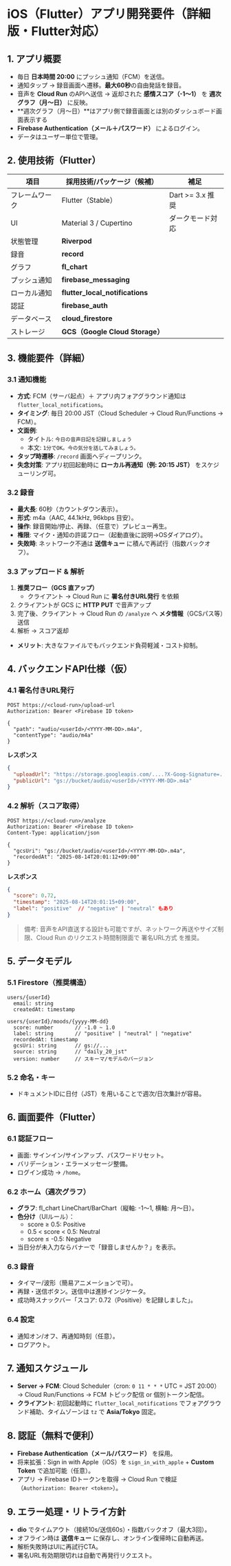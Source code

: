 # iOS（Flutter）アプリ開発要件（詳細版・Flutter対応）

## 1. アプリ概要

- 毎日 **日本時間 20:00** にプッシュ通知（FCM）を送信。
- 通知タップ → 録音画面へ遷移。**最大60秒**の自由発話を録音。
- 音声を **Cloud Run** のAPIへ送信 → 返却された **感情スコア（-1〜1）** を **週次グラフ（月〜日）** に反映。
- **週次グラフ（月〜日）**はアプリ側で録音画面とは別のダッシュボード画面表示する
- **Firebase Authentication（メール＋パスワード）** によるログイン。
- データはユーザー単位で管理。

## 2. 使用技術（Flutter）

| 項目 | 採用技術/パッケージ（候補） | 補足 |
|------|---------------------------|------|
| フレームワーク | Flutter（Stable） | Dart >= 3.x 推奨 |
| UI | Material 3 / Cupertino | ダークモード対応 |
| 状態管理 | **Riverpod** | |
| 録音 | **record** | |
| グラフ | **fl_chart** | |
| プッシュ通知 | **firebase_messaging** | |
| ローカル通知 | **flutter_local_notifications** | |
| 認証 | **firebase_auth** | |
| データベース | **cloud_firestore** | |
| ストレージ | **GCS（Google Cloud Storage）** | |

## 3. 機能要件（詳細）

### 3.1 通知機能

- **方式**: FCM（サーバ起点）＋ アプリ内フォアグラウンド通知は `flutter_local_notifications`。
- **タイミング**: 毎日 20:00 JST（Cloud Scheduler → Cloud Run/Functions → FCM）。
- **文面例**:
    - タイトル: `今日の音声日記を記録しましょう`
    - 本文: `1分でOK。今の気分を話してみましょう。`
- **タップ時遷移**: `/record` 画面へディープリンク。
- **失念対策**: アプリ初回起動時に **ローカル再通知（例: 20:15 JST）** をスケジューリング可。

### 3.2 録音

- **最大長**: 60秒（カウントダウン表示）。
- **形式**: m4a（AAC, 44.1kHz, 96kbps 目安）。
- **操作**: 録音開始/停止、再録、（任意で）プレビュー再生。
- **権限**: マイク・通知の許諾フロー（起動直後に説明→OSダイアログ）。
- **失敗時**: ネットワーク不通は **送信キュー** に積んで再試行（指数バックオフ）。

### 3.3 アップロード & 解析

1. **推奨フロー（GCS 直アップ）**
   - クライアント → Cloud Run に **署名付きURL発行** を依頼
2. クライアントが GCS に **HTTP PUT** で音声アップ
3. 完了後、クライアント → Cloud Run の `/analyze` へ **メタ情報**（GCSパス等）送信
4. 解析 → スコア返却
- **メリット**: 大きなファイルでもバックエンド負荷軽減・コスト抑制。

## 4. バックエンドAPI仕様（仮）

### 4.1 署名付きURL発行

```http
POST https://<cloud-run>/upload-url
Authorization: Bearer <Firebase ID token>

{
  "path": "audio/<userId>/<YYYY-MM-DD>.m4a",
  "contentType": "audio/m4a"
}
```

**レスポンス**

```json
{
  "uploadUrl": "https://storage.googleapis.com/....?X-Goog-Signature=...",
  "publicUrl": "gs://bucket/audio/<userId>/<YYYY-MM-DD>.m4a"
}
```

### 4.2 解析（スコア取得）

```http
POST https://<cloud-run>/analyze
Authorization: Bearer <Firebase ID token>
Content-Type: application/json

{
  "gcsUri": "gs://bucket/audio/<userId>/<YYYY-MM-DD>.m4a",
  "recordedAt": "2025-08-14T20:01:12+09:00"
}
```

**レスポンス**

```json
{
  "score": 0.72,
  "timestamp": "2025-08-14T20:01:15+09:00",
  "label": "positive"  // "negative" | "neutral" もあり
}
```

> 備考: 音声をAPI直送する設計も可能ですが、ネットワーク再送やサイズ制限、Cloud Run のリクエスト時間制限面で 署名URL方式 を推奨。

## 5. データモデル

### 5.1 Firestore（推奨構造）

```
users/{userId}
  email: string
  createdAt: timestamp

users/{userId}/moods/{yyyy-MM-dd}
  score: number       // -1.0 ~ 1.0
  label: string       // "positive" | "neutral" | "negative"
  recordedAt: timestamp
  gcsUri: string      // gs://...
  source: string      // "daily_20_jst"
  version: number     // スキーマ/モデルのバージョン
```

### 5.2 命名・キー

- ドキュメントIDに日付（JST）を用いることで週次/日次集計が容易。

## 6. 画面要件（Flutter）

### 6.1 認証フロー

- 画面: サインイン/サインアップ、パスワードリセット。
- バリデーション・エラーメッセージ整備。
- ログイン成功 → `/home`。

### 6.2 ホーム（週次グラフ）

- **グラフ**: fl_chart LineChart/BarChart（縦軸: -1〜1, 横軸: 月〜日）。
- **色分け**（UIルール）：
    - score ≥ 0.5: Positive
    - 0.5 < score < 0.5: Neutral
    - score ≤ -0.5: Negative
- 当日分が未入力ならバナーで「録音しませんか？」を表示。

### 6.3 録音

- タイマー/波形（簡易アニメーションで可）。
- 再録・送信ボタン。送信中は進捗インジケータ。
- 成功時スナックバー「スコア: 0.72（Positive）を記録しました」。

### 6.4 設定

- 通知オン/オフ、再通知時刻（任意）。
- ログアウト。

## 7. 通知スケジュール

- **Server → FCM**: Cloud Scheduler（cron: `0 11 * * *` UTC = JST 20:00） → Cloud Run/Functions → FCM トピック配信 or 個別トークン配信。
- **クライアント**: 初回起動時に `flutter_local_notifications` でフォアグラウンド補助、タイムゾーンは `tz` で **Asia/Tokyo** 固定。

## 8. 認証（無料で便利）

- **Firebase Authentication（メール/パスワード）** を採用。
- 将来拡張：Sign in with Apple（iOS）を `sign_in_with_apple` + **Custom Token** で追加可能（任意）。
- アプリ → Firebase IDトークンを取得 → Cloud Run で検証（`Authorization: Bearer <token>`）。

## 9. エラー処理・リトライ方針

- **dio** でタイムアウト（接続10s/送信60s）・指数バックオフ（最大3回）。
- オフライン時は **送信キュー** に保存し、オンライン復帰時に自動再送。
- 解析失敗時はUIに再試行CTA。
- 署名URL有効期限切れは自動で再発行リクエスト。
